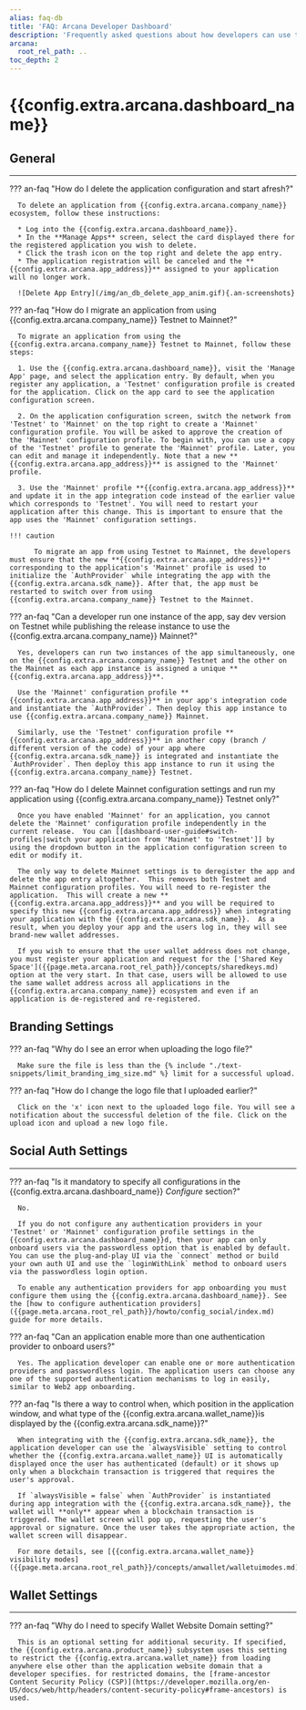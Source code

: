 ```yaml
---
alias: faq-db
title: 'FAQ: Arcana Developer Dashboard'
description: 'Frequently asked questions about how developers can use the Arcana Dashboard to register their apps, get a unique clientId, configure the app auth providers and other usage settings before integrating the app with the Arcana Auth SDK.'
arcana:
  root_rel_path: ..
toc_depth: 2
---
```


# {{config.extra.arcana.dashboard_name}}

## General

---

??? an-faq "How do I delete the application configuration and start afresh?"

      To delete an application from {{config.extra.arcana.company_name}} ecosystem, follow these instructions:

      * Log into the {{config.extra.arcana.dashboard_name}}.
      * In the **Manage Apps** screen, select the card displayed there for the registered application you wish to delete.
      * Click the trash icon on the top right and delete the app entry.
      * The application registration will be canceled and the **{{config.extra.arcana.app_address}}** assigned to your application will no longer work.

      ![Delete App Entry](/img/an_db_delete_app_anim.gif){.an-screenshots}

??? an-faq "How do I migrate an application from using {{config.extra.arcana.company_name}} Testnet to Mainnet?"

      To migrate an application from using the {{config.extra.arcana.company_name}} Testnet to Mainnet, follow these steps:

      1. Use the {{config.extra.arcana.dashboard_name}}, visit the 'Manage App' page, and select the application entry. By default, when you register any application, a 'Testnet' configuration profile is created for the application. Click on the app card to see the application configuration screen.

      2. On the application configuration screen, switch the network from 'Testnet' to 'Mainnet' on the top right to create a 'Mainnet' configuration profile. You will be asked to approve the creation of the 'Mainnet' configuration profile. To begin with, you can use a copy of the 'Testnet' profile to generate the 'Mainnet' profile. Later, you can edit and manage it independently. Note that a new **{{config.extra.arcana.app_address}}** is assigned to the 'Mainnet' profile.

      3. Use the 'Mainnet' profile **{{config.extra.arcana.app_address}}** and update it in the app integration code instead of the earlier value which corresponds to 'Testnet'. You will need to restart your application after this change. This is important to ensure that the app uses the 'Mainnet' configuration settings.

    !!! caution

          To migrate an app from using Testnet to Mainnet, the developers must ensure that the new **{{config.extra.arcana.app_address}}** corresponding to the application's 'Mainnet' profile is used to initialize the `AuthProvider` while integrating the app with the {{config.extra.arcana.sdk_name}}. After that, the app must be restarted to switch over from using {{config.extra.arcana.company_name}} Testnet to the Mainnet. 

??? an-faq "Can a developer run one instance of the app, say dev version on Testnet while publishing the release instance to use the {{config.extra.arcana.company_name}} Mainnet?"

      Yes, developers can run two instances of the app simultaneously, one on the {{config.extra.arcana.company_name}} Testnet and the other on the Mainnet as each app instance is assigned a unique **{{config.extra.arcana.app_address}}**. 
      
      Use the 'Mainnet' configuration profile **{{config.extra.arcana.app_address}}** in your app's integration code and instantiate the `AuthProvider`. Then deploy this app instance to use {{config.extra.arcana.company_name}} Mainnet. 
      
      Similarly, use the 'Testnet' configuration profile **{{config.extra.arcana.app_address}}** in another copy (branch / different version of the code) of your app where {{config.extra.arcana.sdk_name}} is integrated and instantiate the `AuthProvider`. Then deploy this app instance to run it using the {{config.extra.arcana.company_name}} Testnet.

??? an-faq "How do I delete Mainnet configuration settings and run my application using {{config.extra.arcana.company_name}} Testnet only?"

      Once you have enabled 'Mainnet' for an application, you cannot delete the 'Mainnet' configuration profile independently in the current release.  You can [[dashboard-user-guide#switch-profiles|switch your application from 'Mainnet' to 'Testnet']] by using the dropdown button in the application configuration screen to edit or modify it. 

      The only way to delete Mainnet settings is to deregister the app and delete the app entry altogether.  This removes both Testnet and Mainnet configuration profiles. You will need to re-register the application.  This will create a new **{{config.extra.arcana.app_address}}** and you will be required to specify this new {{config.extra.arcana.app_address}} when integrating your application with the {{config.extra.arcana.sdk_name}}.  As a result, when you deploy your app and the users log in, they will see brand-new wallet addresses. 
      
      If you wish to ensure that the user wallet address does not change, you must register your application and request for the ['Shared Key Space']({{page.meta.arcana.root_rel_path}}/concepts/sharedkeys.md) option at the very start. In that case, users will be allowed to use the same wallet address across all applications in the {{config.extra.arcana.company_name}} ecosystem and even if an application is de-registered and re-registered.

## Branding Settings

??? an-faq "Why do I see an error when uploading the logo file?"

      Make sure the file is less than the {% include "./text-snippets/limit_branding_img_size.md" %} limit for a successful upload.

??? an-faq "How do I change the logo file that I uploaded earlier?"

      Click on the 'x' icon next to the uploaded logo file. You will see a notification about the successful deletion of the file. Click on the upload icon and upload a new logo file.

## Social Auth Settings

---

??? an-faq "Is it mandatory to specify all configurations in the {{config.extra.arcana.dashboard_name}} *Configure* section?"

      No.
      
      If you do not configure any authentication providers in your 'Testnet' or 'Mainnet' configuration profile settings in the {{config.extra.arcana.dashboard_name}}d, then your app can only onboard users via the passwordless option that is enabled by default. You can use the plug-and-play UI via the `connect` method or build your own auth UI and use the `loginWithLink` method to onboard users via the passwordless login option.
      
      To enable any authentication providers for app onboarding you must configure them using the {{config.extra.arcana.dashboard_name}}. See the [how to configure authentication providers]({{page.meta.arcana.root_rel_path}}/howto/config_social/index.md) guide for more details.

??? an-faq "Can an application enable more than one authentication provider to onboard users?"  

      Yes. The application developer can enable one or more authentication providers and passwordless login. The application users can choose any one of the supported authentication mechanisms to log in easily, similar to Web2 app onboarding.

??? an-faq "Is there a way to control when, which position in the application window, and what type of the {{config.extra.arcana.wallet_name}}is displayed by the {{config.extra.arcana.sdk_name}}?"

      When integrating with the {{config.extra.arcana.sdk_name}}, the application developer can use the `alwaysVisible` setting to control whether the {{config.extra.arcana.wallet_name}} UI is automatically displayed once the user has authenticated (default) or it shows up only when a blockchain transaction is triggered that requires the user's approval.

      If `alwaysVisible = false` when `AuthProvider` is instantiated during app integration with the {{config.extra.arcana.sdk_name}}, the wallet will **only** appear when a blockchain transaction is triggered. The wallet screen will pop up, requesting the user's approval or signature. Once the user takes the appropriate action, the wallet screen will disappear.

      For more details, see [{{config.extra.arcana.wallet_name}} visibility modes]({{page.meta.arcana.root_rel_path}}/concepts/anwallet/walletuimodes.md)

## Wallet Settings

---

??? an-faq "Why do I need to specify Wallet Website Domain setting?"

      This is an optional setting for additional security. If specified, the {{config.extra.arcana.product_name}} subsystem uses this setting to restrict the {{config.extra.arcana.wallet_name}} from loading anywhere else other than the application website domain that a developer specifies. for restricted domains, the [frame-ancestor Content Security Policy (CSP)](https://developer.mozilla.org/en-US/docs/web/http/headers/content-security-policy#frame-ancestors) is used.
